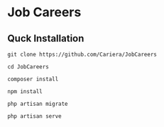 # Job Careers

## Quck Installation

    git clone https://github.com/Cariera/JobCareers

    cd JobCareers

    composer install

    npm install

    php artisan migrate

    php artisan serve